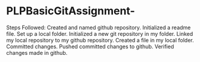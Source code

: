 # PLPBasicGitAssignment-
Steps Followed:
Created and named github repository.
Initialized a readme file.
Set up a local folder.
Initialized a new git repository in my folder.
Linked my local repository to my github repository.
Created a file in my local folder.
Committed changes.
Pushed committed changes to github.
Verified changes made in github.

